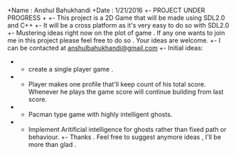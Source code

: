 +Name : Anshul Bahukhandi
+Date : 1/21/2016
+- PROJECT UNDER PROGRESS
+
+- This project is a 2D Game that will be made using SDL2.0 and C++ 
+- It will be a cross platform as it's very easy to do so with SDL2.0
+- Mustering ideas right now on the plot of game . If any one wants to join me in this project please feel free to do so . Your ideas are welcome.
+- I can be contacted at anshulbahukhandi@gmail.com
+- Initial ideas: 
+	- create a single player game .
+	- Player makes one profile that'll keep count of his total score. Whenever he plays the game score will continue building from last score.
+	- Pacman type game with highly intelligent ghosts.
+	- Implement Aritificial intelligence for ghosts rather than fixed path  or behaviour.
+- Thanks . Feel free to suggest anymore ideas , I'll be more than glad .  